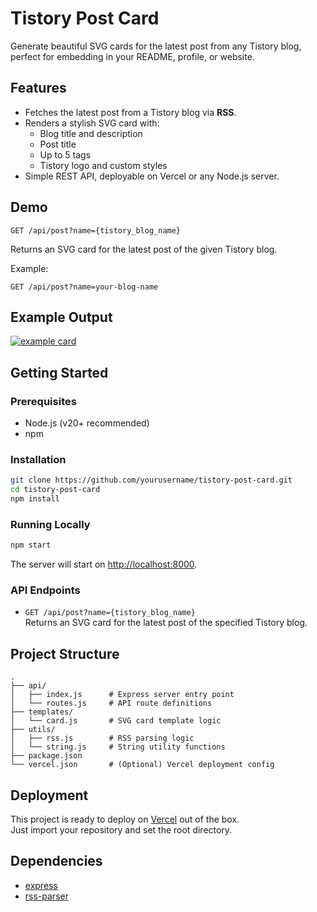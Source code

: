 # Tistory Post Card

Generate beautiful SVG cards for the latest post from any Tistory blog, perfect for embedding in your README, profile, or website.

## Features

- Fetches the latest post from a Tistory blog via **RSS**.
- Renders a stylish SVG card with:
  - Blog title and description
  - Post title
  - Up to 5 tags
  - Tistory logo and custom styles
- Simple REST API, deployable on Vercel or any Node.js server.

## Demo

```
GET /api/post?name={tistory_blog_name}
```

Returns an SVG card for the latest post of the given Tistory blog.

Example:

```
GET /api/post?name=your-blog-name
```

## Example Output

[![example card](https://tistory-post-card.vercel.app/api/post?name=iot624)](https://iot624.tistory.com)

## Getting Started

### Prerequisites

- Node.js (v20+ recommended)
- npm

### Installation

```bash
git clone https://github.com/yourusername/tistory-post-card.git
cd tistory-post-card
npm install
```

### Running Locally

```bash
npm start
```

The server will start on [http://localhost:8000](http://localhost:8000).

### API Endpoints

- `GET /api/post?name={tistory_blog_name}`  
  Returns an SVG card for the latest post of the specified Tistory blog.

## Project Structure

```
.
├── api/
│   ├── index.js      # Express server entry point
│   └── routes.js     # API route definitions
├── templates/
│   └── card.js       # SVG card template logic
├── utils/
│   ├── rss.js        # RSS parsing logic
│   └── string.js     # String utility functions
├── package.json
└── vercel.json       # (Optional) Vercel deployment config
```

## Deployment

This project is ready to deploy on [Vercel](https://vercel.com/) out of the box.  
Just import your repository and set the root directory.

## Dependencies

- [express](https://www.npmjs.com/package/express)
- [rss-parser](https://www.npmjs.com/package/rss-parser)
